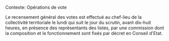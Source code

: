 Contexte: Opérations de vote

Le recensement général des votes est effectué au chef-lieu de la collectivité territoriale le lundi qui suit le jour du scrutin, avant dix-huit heures, en présence des représentants des listes, par une commission dont la composition et le fonctionnement sont fixés par décret en Conseil d'Etat.